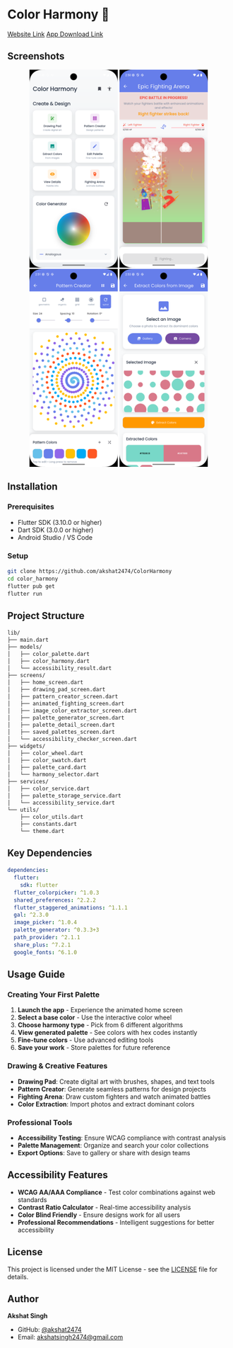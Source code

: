 # Color Harmony 🎨

[Website Link](https://color-harmony-akshat.netlify.app/)
[App Download Link](https://github.com/akshat2474/ColorHarmony/releases/download/v2.0.0/ColorHarmony.apk)

## Screenshots
<div align="center">
<img src="screenshots/home_screen.png" width="200"> 
<img src="screenshots/animated_fight.png" width="200"> 
<img src="screenshots/pattern_creator.png" width="200" >
<img src="screenshots/extracted_colors.png" width="200" > 
</div>

## Installation

### Prerequisites
- Flutter SDK (3.10.0 or higher)
- Dart SDK (3.0.0 or higher)
- Android Studio / VS Code

### Setup
```bash
git clone https://github.com/akshat2474/ColorHarmony
cd color_harmony
flutter pub get
flutter run
```

## Project Structure

```
lib/
├── main.dart                          
├── models/                            
│   ├── color_palette.dart            
│   ├── color_harmony.dart             
│   └── accessibility_result.dart     
├── screens/               
│   ├── home_screen.dart              
│   ├── drawing_pad_screen.dart        
│   ├── pattern_creator_screen.dart
│   ├── animated_fighting_screen.dart  
│   ├── image_color_extractor_screen.dart 
│   ├── palette_generator_screen.dart  
│   ├── palette_detail_screen.dart    
│   ├── saved_palettes_screen.dart 
│   └── accessibility_checker_screen.dart
├── widgets/                        
│   ├── color_wheel.dart             
│   ├── color_swatch.dart             
│   ├── palette_card.dart            
│   └── harmony_selector.dart         
├── services/                  
│   ├── color_service.dart            
│   ├── palette_storage_service.dart   
│   └── accessibility_service.dart    
└── utils/                            
    ├── color_utils.dart              
    ├── constants.dart             
    └── theme.dart          
```

## Key Dependencies

```yaml
dependencies:
  flutter:
    sdk: flutter
  flutter_colorpicker: ^1.0.3         
  shared_preferences: ^2.2.2          
  flutter_staggered_animations: ^1.1.1 
  gal: ^2.3.0                          
  image_picker: ^1.0.4                 
  palette_generator: ^0.3.3+3         
  path_provider: ^2.1.1               
  share_plus: ^7.2.1                  
  google_fonts: ^6.1.0                
```

## Usage Guide

### Creating Your First Palette
1. **Launch the app** - Experience the animated home screen
2. **Select a base color** - Use the interactive color wheel
3. **Choose harmony type** - Pick from 6 different algorithms
4. **View generated palette** - See colors with hex codes instantly
5. **Fine-tune colors** - Use advanced editing tools
6. **Save your work** - Store palettes for future reference

### Drawing & Creative Features
- **Drawing Pad**: Create digital art with brushes, shapes, and text tools
- **Pattern Creator**: Generate seamless patterns for design projects
- **Fighting Arena**: Draw custom fighters and watch animated battles
- **Color Extraction**: Import photos and extract dominant colors

### Professional Tools
- **Accessibility Testing**: Ensure WCAG compliance with contrast analysis
- **Palette Management**: Organize and search your color collections
- **Export Options**: Save to gallery or share with design teams

## Accessibility Features

- **WCAG AA/AAA Compliance** - Test color combinations against web standards
- **Contrast Ratio Calculator** - Real-time accessibility analysis
- **Color Blind Friendly** - Ensure designs work for all users
- **Professional Recommendations** - Intelligent suggestions for better accessibility

## License

This project is licensed under the MIT License - see the [LICENSE](LICENSE) file for details.

## Author

**Akshat Singh**
- GitHub: [@akshat2474](https://github.com/akshat2474)
- Email: akshatsingh2474@gmail.com


